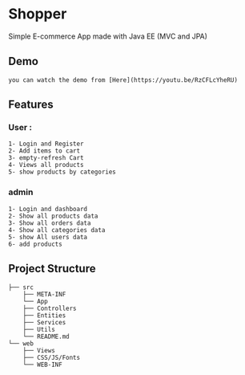 # Shopper
Simple E-commerce App made with Java EE (MVC and JPA)


## Demo
	you can watch the demo from [Here](https://youtu.be/RzCFLcYheRU)

## Features

### User :
 	1- Login and Register
	2- Add items to cart
	3- empty-refresh Cart
	4- Views all products 
	5- show products by categories

### admin 
	1- Login and dashboard
	2- Show all products data
	3- Show all orders data
	4- Show all categories data
	5- show All users data
	6- add products

## Project Structure


	├── src
	    ├── META-INF
	    └── App
		├── Controllers
		├── Entities
		├── Services
		├── Utils
		└── README.md
	└── web
	    ├── Views    
	    ├── CSS/JS/Fonts
	    └── WEB-INF
    
	
